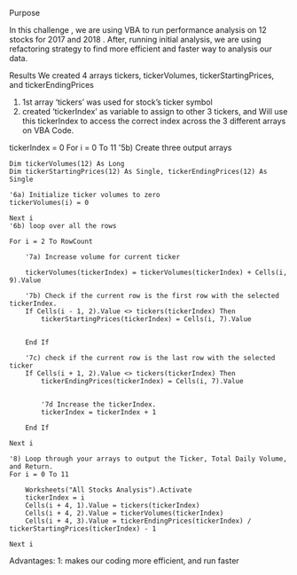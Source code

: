 Purpose  

In this challenge , we are using VBA to run performance analysis on 12 stocks for 2017 and 2018 . After, running initial analysis, we are using refactoring strategy to find more efficient and faster way to analysis our data. 

Results
We created 4 arrays tickers, tickerVolumes, tickerStartingPrices, and tickerEndingPrices 
1) 1st array ‘tickers’ was used for stock’s ticker symbol 
2) created ‘tickerIndex’ as variable to assign to other 3 tickers, and Will use this tickerIndex to access the correct index across the 3 different arrays on VBA Code.

 tickerIndex = 0
    For i = 0 To 11
    '5b) Create three output arrays
    
    Dim tickerVolumes(12) As Long
    Dim tickerStartingPrices(12) As Single, tickerEndingPrices(12) As Single
    
    '6a) Initialize ticker volumes to zero
    tickerVolumes(i) = 0
    
    Next i
    '6b) loop over all the rows
    
    For i = 2 To RowCount
    
        '7a) Increase volume for current ticker
       
        tickerVolumes(tickerIndex) = tickerVolumes(tickerIndex) + Cells(i, 9).Value
        
        '7b) Check if the current row is the first row with the selected tickerIndex.
        If Cells(i - 1, 2).Value <> tickers(tickerIndex) Then
            tickerStartingPrices(tickerIndex) = Cells(i, 7).Value
            
            
        End If
        
        '7c) check if the current row is the last row with the selected ticker
        If Cells(i + 1, 2).Value <> tickers(tickerIndex) Then
            tickerEndingPrices(tickerIndex) = Cells(i, 7).Value
            

            '7d Increase the tickerIndex.
            tickerIndex = tickerIndex + 1
            
        End If
    
    Next i
    
    '8) Loop through your arrays to output the Ticker, Total Daily Volume, and Return.
    For i = 0 To 11
        
        Worksheets("All Stocks Analysis").Activate
        tickerIndex = i
        Cells(i + 4, 1).Value = tickers(tickerIndex)
        Cells(i + 4, 2).Value = tickerVolumes(tickerIndex)
        Cells(i + 4, 3).Value = tickerEndingPrices(tickerIndex) / tickerStartingPrices(tickerIndex) - 1
        
    Next i

Advantages:
1: makes our coding more efficient, and run faster  